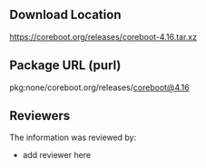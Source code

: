 ## Download Location

https://coreboot.org/releases/coreboot-4.16.tar.xz

## Package URL (purl)

pkg:none/coreboot.org/releases/coreboot@4.16

## Reviewers

The information was reviewed by:

* add reviewer here